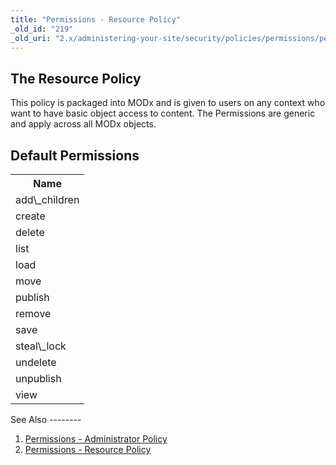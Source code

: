 ```yaml
---
title: "Permissions - Resource Policy"
_old_id: "219"
_old_uri: "2.x/administering-your-site/security/policies/permissions/permissions-resource-policy"
---
```


The Resource Policy
-------------------

This policy is packaged into MODx and is given to users on any context who want to have basic object access to content. The Permissions are generic and apply across all MODx objects.

Default Permissions
-------------------

<table><tbody><tr><th>Name</th></tr><tr><td>add\_children</td></tr><tr><td>create</td></tr><tr><td>delete</td></tr><tr><td>list</td></tr><tr><td>load</td></tr><tr><td>move</td></tr><tr><td>publish</td></tr><tr><td>remove</td></tr><tr><td>save</td></tr><tr><td>steal\_lock</td></tr><tr><td>undelete</td></tr><tr><td>unpublish</td></tr><tr><td>view</td></tr></tbody></table>See Also
--------

1. [Permissions - Administrator Policy](/revolution/2.x/administering-your-site/security/policies/permissions/permissions-administrator-policy)
2. [Permissions - Resource Policy](/revolution/2.x/administering-your-site/security/policies/permissions/permissions-resource-policy)